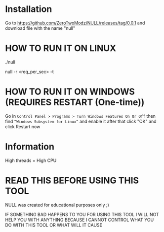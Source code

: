 # Installation
Go to https://github.com/ZeroTwoModz/NULL/releases/tag/0.0.1 and download file with the name "null"

# HOW TO RUN IT ON LINUX

./null 

null -r <req_per_sec> -t <threads> <ip>

# HOW TO RUN IT ON WINDOWS (REQUIRES RESTART (One-time))
Go in `Control Panel > Programs > Turn Windows Features On Or Off` then find `“Windows Subsystem for Linux”` and enable it after that click "OK" and click Restart now

# Information

High threads = High CPU

# READ THIS BEFORE USING THIS TOOL

NULL was created for educational purposes only ;)

IF SOMETHING BAD HAPPENS TO YOU FOR USING THIS TOOL I WILL NOT HELP YOU WITH ANYTHING BECAUSE I CANNOT CONTROL WHAT YOU DO WITH THIS TOOL OR WHAT WILL IT CAUSE
